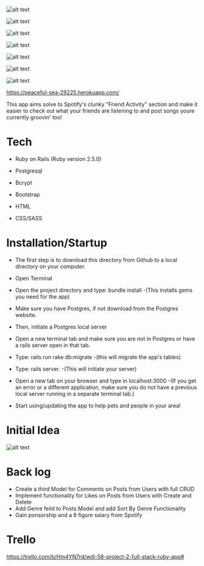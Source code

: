 ![alt text](https://i.imgur.com/PuF8jvJ.png)

![alt text](https://i.imgur.com/xBTQDhR.png)

![alt text](https://i.imgur.com/zRPabgY.png)

![alt text](https://i.imgur.com/rz320nF.png)

![alt text](https://i.imgur.com/P0WZoVz.png)

![alt text](https://i.imgur.com/SQIwnD7.png)

![alt text](https://i.imgur.com/dViltTV.png)



https://peaceful-sea-29225.herokuapp.com/

This app aims solve to Spotify's clunky "Friend Activity" section and make it easier to check out what your friends are listening to and post songs youre currently groovin' too!

# Tech

* Ruby on Rails (Ruby version 2.5.0)

* Postgresql

* Bcrypt

* Bootstrap

* HTML

* CSS/SASS
    
    
# Installation/Startup
    
* The first step is to download this directory from Github to a local directory on your computer.

* Open Terminal 

* Open the project directory and type: bundle install      -(This installs gems you need for the app)

* Make sure you have Postgres, if not download from the Postgres website. 

* Then, initiate a Postgres local server

* Open a new terminal tab and make sure you are not in Postgres or have a rails server open in that tab.

* Type: rails run rake db:migrate 
    -(this will migrate the app's tables)

* Type: rails server. 
    -(This will initiate your server)

* Open a new tab on your browser and type in localhost:3000
    -(If you get an error or a different application, make sure you do not have a previous local server running in a separate terminal tab.)

* Start using/updating the app to help pets and people in your area!

# Initial Idea

![alt text](https://i.imgur.com/ccm0WQJ.jpg)

# Back log

-  Create a third Model for Comments on Posts from Users with full CRUD
-  Implement functionality for Likes on Posts from Users with Create and Delete
-  Add Genre feild to Posts Model and add Sort By Genre Functionality
-  Gain ponsorship and a 6 figure salary from Spotify

# Trello

https://trello.com/b/Hm4YN7rd/wdi-58-project-2-full-stack-ruby-app#
